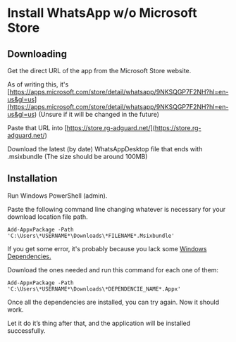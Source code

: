 # Install WhatsApp w/o Microsoft Store

## **Downloading**

Get the direct URL of the app from the Microsoft Store website.

As of writing this, it's [https://apps.microsoft.com/store/detail/whatsapp/9NKSQGP7F2NH?hl=en-us&gl=us](<https://apps.microsoft.com/store/detail/whatsapp/9NKSQGP7F2NH?hl=en-us&gl=us>) (Unsure if it will be changed in the future)

Paste that URL into [https://store.rg-adguard.net/](<https://store.rg-adguard.net/>)

Download the latest (by date) WhatsAppDesktop file that ends with .msixbundle (The size should be around 100MB)

## **Installation**

Run Windows PowerShell (admin).

Paste the following command line changing whatever is necessary for your download location file path.

```
Add-AppxPackage -Path 'C:\Users\*USERNAME*\Downloads\*FILENAME*.Msixbundle'
```

If you get some error, it's probably because you lack some [Windows Dependencies.](<https://github.com/erphise/WindowsDependencies> "Windows Dependencies")

Download the ones needed and run this command for each one of them:

```
Add-AppxPackage -Path 'C:\Users\*USERNAME*\Downloads\*DEPENDENCIE_NAME*.Appx'
```

Once all the dependencies are installed, you can try again. Now it should work.

Let it do it’s thing after that, and the application will be installed successfully.



